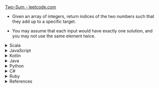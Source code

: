 [Two-Sum - leetcode.com ](https://leetcode.com/problems/two-sum/)

- Given an array of integers, return indices of the two numbers such that they add up to a specific target.

- You may assume that each input would have exactly one solution, and you may not use the same element twice.

<details><summary>Scala</summary>

```scala
object Solution { // comment
    def twoSum(nums: Array[Int], target: Int): Array[Int] = {
        for (i <- 0 to nums.length - 1) {
            for (j <- 0 to nums.length - 1) {
                if (i != j && nums(i) + nums(j) == target) {
                    return Array(i,j)   
                }
            }
        }
        return Array(0,0)
    }
}
```
</details>

<details><summary>JavaScript</summary>

```javascript
var twoSum = function(nums, target) { // comment
    for (let i=0; i < nums.length; i++) {
        for (let j=0; j < nums.length; j++) {
            if (i != j && nums[i] + nums[j] == target) {
                return [i,j]  
            }
        }
    }
    return [0,0]
};
```
</details>

<details><summary>Kotlin</summary>

```java
class Solution { // comment
    fun twoSum(nums: IntArray, target: Int): IntArray {
        for (i in 0 until nums.size) {
            for (j in 0 until nums.size) {
                if (i != j && nums[i] + nums[j] == target) {
                    return intArrayOf(i,j)  
                }
            }
        }
        return intArrayOf(0,0) 
    }
}
```
</details>

<details><summary>Java</summary>

```java
class Solution { // comment
    public int[] twoSum(int[] nums, int target) {
        for (int i=0; i < nums.length; i++) {
            for (int j=0; j < nums.length; j++) {
                if (i != j && nums[i] + nums[j] == target) {
                    return new int[]{i,j};
                }
            }
        }
        return new int[]{};
    }
}
```
</details>

<details><summary>Python</summary>

```python
class Solution(object): # comment
    def twoSum(self, nums, target):
        for i in range(0, len(nums)):
            for j in range(0, len(nums)):
                if (i != j and nums[i] + nums[j] == target):
                    return [i,j]
        return []
```
</details>

<details><summary>C#</summary>

```csharp
public class Solution { // Comment
    public int[] TwoSum(int[] nums, int target) {
        for (int i=0; i < nums.Count(); i++) {
            for (int j=0; j < nums.Count(); j++) {
                if (i != j && nums[i] + nums[j] == target) {
                    return new int[]{i,j};
                }
            }
        }
        return new int[]{};
    }
}
```
</details>

<details><summary>Ruby</summary>

```ruby
def two_sum(nums, target)
    for i in 0..nums.length-1
        for j in 0..nums.length-1
            if i != j && nums[i] + nums[j] == target
                return [i,j]
            end
        end
    end
    return []
end
```
</details>


<details><summary>References</summary>

- [How to loop with indexes in Python](https://treyhunner.com/2016/04/how-to-loop-with-indexes-in-python/)

</details>

